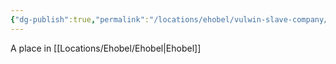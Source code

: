 ```yaml
---
{"dg-publish":true,"permalink":"/locations/ehobel/vulwin-slave-company/","tags":["Undiscovered"],"updated":"2025-06-10T19:11:10.969+01:00"}
---
```


A place in [[Locations/Ehobel/Ehobel\|Ehobel]]